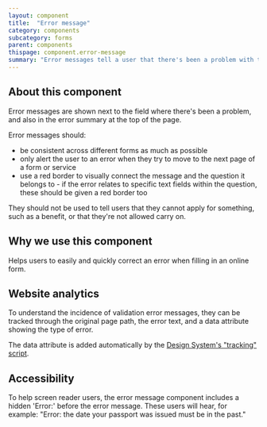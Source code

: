 ```yaml
---
layout: component
title:  "Error message"
category: components
subcategory: forms
parent: components
thispage: component.error-message
summary: "Error messages tell a user that there's been a problem with the answer they've given on a form or a webpage, and how to fix it."
---
```


## About this component

Error messages are shown next to the field where there's been a problem, and also in the error summary at the top of the page.

Error messages should:

* be consistent across different forms as much as possible
* only alert the user to an error when they try to move to the next page of a form or service
* use a red border to visually connect the message and the question it belongs to - if the error relates to specific text fields within the question, these should be given a red border too

They should not be used to tell users that they cannot apply for something, such as a benefit, or that they're not allowed carry on.

## Why we use this component

Helps users to easily and quickly correct an error when filling in an online form.


## Website analytics

To understand the incidence of validation error messages, they can be tracked through the original page path, the error text, and a data attribute showing the type of error.

The data attribute is added automatically by the [Design System's "tracking" script](/get-started/tracking/#error-message).

## Accessibility

To help screen reader users, the error message component includes a hidden 'Error:' before the error message. These users will hear, for example: "Error: the date your passport was issued must be in the past."
